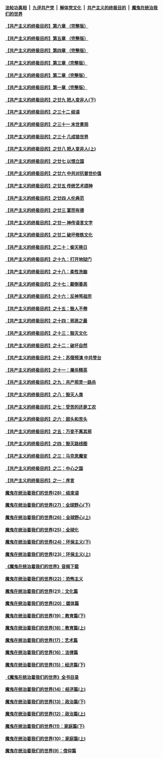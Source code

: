 ####  [法轮功真相](../../../../basic/blob/master/README.md?t=12080239) &nbsp;|&nbsp; [九评共产党](../../../../9ping.md/blob/master/README.md?t=12080239) &nbsp;|&nbsp; [解体党文化](../../../../jtdwh.md/blob/master/README.md?t=12080239)  &nbsp;|&nbsp; [共产主义的终极目的](../../../../gczydzjmd.md/blob/master/README.md?t=12080239) &nbsp;|&nbsp; [魔鬼在统治我们的世界](../../../../mgztzwmdsj.md/blob/master/README.md?t=12080239) 

#### [【共产主义的终极目的】第六章 （完整版）](../pages/nsc422/n11428913.md?t=12080239) 

#### [【共产主义的终极目的】第五章 （完整版）](../pages/nsc422/n11428912.md?t=12080239) 

#### [【共产主义的终极目的】第四章 （完整版）](../pages/nsc422/n11428907.md?t=12080239) 

#### [【共产主义的终极目的】第三章（完整版）](../pages/nsc422/n11428848.md?t=12080239) 

#### [【共产主义的终极目的】第二章（完整版）](../pages/nsc422/n11428831.md?t=12080239) 

#### [【共产主义的终极目的】第一章（完整版）](../pages/nsc422/n11417651.md?t=12080239) 

#### [【共产主义的终极目的】之廿九 把人变非人(下)](../pages/nsc422/n11344140.md?t=12080239) 

#### [【共产主义的终极目的】之三十二 结语](../pages/nsc422/n11360535.md?t=12080239) 

#### [【共产主义的终极目的】之三十一 末世景观](../pages/nsc422/n11351129.md?t=12080239) 

#### [【共产主义的终极目的】之三十 几成狼世界](../pages/nsc422/n11348280.md?t=12080239) 

#### [【共产主义的终极目的】之廿八 把人变非人(上)](../pages/nsc422/n11340492.md?t=12080239) 

#### [【共产主义的终极目的】之廿七 以恨立国](../pages/nsc422/n11336944.md?t=12080239) 

#### [【共产主义的终极目的】之廿六 中共对抗普世价值](../pages/nsc422/n11324785.md?t=12080239) 

#### [【共产主义的终极目的】之廿五 传统艺术颂神](../pages/nsc422/n11296396.md?t=12080239) 

#### [【共产主义的终极目的】之廿四 人伦典范](../pages/nsc422/n11296397.md?t=12080239) 

#### [【共产主义的终极目的】之廿三 富而有德](../pages/nsc422/n11283598.md?t=12080239) 

#### [【共产主义的终极目的】之廿一 神传语言文字](../pages/nsc422/n11263265.md?t=12080239) 

#### [【共产主义的终极目的】之廿二 破坏修炼文化](../pages/nsc422/n11245728.md?t=12080239) 

#### [【共产主义的终极目的】之二十：偷天换日](../pages/nsc422/n11238846.md?t=12080239) 

#### [【共产主义的终极目的】之十九：打开地狱门](../pages/nsc422/n11206376.md?t=12080239) 

#### [【共产主义的终极目的】之十八：柔性洗脑](../pages/nsc422/n11199994.md?t=12080239) 

#### [【共产主义的终极目的】之十七：颠倒善恶](../pages/nsc422/n11179782.md?t=12080239) 

#### [【共产主义的终极目的】之十六：反神骂祖宗](../pages/nsc422/n11166798.md?t=12080239) 

#### [【共产主义的终极目的】之十五：毁人不倦](../pages/nsc422/n11166792.md?t=12080239) 

#### [【共产主义的终极目的】之十四：邪恶之最](../pages/nsc422/n11150249.md?t=12080239) 

#### [【共产主义的终极目的】之十三：毁灭文化](../pages/nsc422/n11135227.md?t=12080239) 

#### [【共产主义的终极目的】之十二：破坏自然](../pages/nsc422/n11135214.md?t=12080239) 

#### [【共产主义的终极目的】之十：苏俄预演 中共登台](../pages/nsc422/n11118424.md?t=12080239) 

#### [【共产主义的终极目的】之十一：屠杀精英](../pages/nsc422/n11118442.md?t=12080239) 

#### [【共产主义的终极目的】之九：共产邪灵一路杀](../pages/nsc422/n11114139.md?t=12080239) 

#### [【共产主义的终极目的】之八：毁灭人类](../pages/nsc422/n11108503.md?t=12080239) 

#### [【共产主义的终极目的】之七：受苦的还是工农](../pages/nsc422/n11101809.md?t=12080239) 

#### [【共产主义的终极目的】之六：甜头和苦头](../pages/nsc422/n11096971.md?t=12080239) 

#### [【共产主义的终极目的】之五：万变不离其邪](../pages/nsc422/n11091285.md?t=12080239) 

#### [【共产主义的终极目的】之四：毁灭路线图](../pages/nsc422/n11086284.md?t=12080239) 

#### [【共产主义的终极目的】之三：马克思魔变](../pages/nsc422/n11061941.md?t=12080239) 

#### [【共产主义的终极目的】之二：中心之国](../pages/nsc422/n11047728.md?t=12080239) 

#### [【共产主义的终极目的】之一：序言](../pages/nsc422/n11086077.md?t=12080239) 

#### [魔鬼在统治着我们的世界(28)：结束语](../pages/nsc422/n10936246.md?t=12080239) 

#### [魔鬼在统治着我们的世界(27)：全球野心(下)](../pages/nsc422/n10928319.md?t=12080239) 

#### [魔鬼在统治着我们的世界(26)：全球野心(上)](../pages/nsc422/n10900318.md?t=12080239) 

#### [魔鬼在统治着我们的世界(25)：全球化](../pages/nsc422/n10788205.md?t=12080239) 

#### [魔鬼在统治着我们的世界(24)：环保主义(下)](../pages/nsc422/n10695307.md?t=12080239) 

#### [魔鬼在统治着我们的世界(23)：环保主义(上)](../pages/nsc422/n10688613.md?t=12080239) 

#### [《魔鬼在统治着我们的世界》音频下载](../pages/nsc422/n10635553.md?t=12080239) 

#### [魔鬼在统治着我们的世界(22)：恐怖主义](../pages/nsc422/n10614727.md?t=12080239) 

#### [魔鬼在统治着我们的世界(21)：文化篇](../pages/nsc422/n10597706.md?t=12080239) 

#### [魔鬼在统治着我们的世界(20)：媒体篇](../pages/nsc422/n10586579.md?t=12080239) 

#### [魔鬼在统治着我们的世界(19)：教育篇(下)](../pages/nsc422/n10564808.md?t=12080239) 

#### [魔鬼在统治着我们的世界(18)：教育篇(上)](../pages/nsc422/n10526970.md?t=12080239) 

#### [魔鬼在统治着我们的世界(17)：艺术篇](../pages/nsc422/n10499093.md?t=12080239) 

#### [魔鬼在统治着我们的世界(16)：法律篇](../pages/nsc422/n10485969.md?t=12080239) 

#### [魔鬼在统治着我们的世界(15)：经济篇(下)](../pages/nsc422/n10469975.md?t=12080239) 

#### [《魔鬼在统治着我们的世界》全书目录](../pages/nsc422/n10464261.md?t=12080239) 

#### [魔鬼在统治着我们的世界(14)：经济篇(上)](../pages/nsc422/n10457370.md?t=12080239) 

#### [魔鬼在统治着我们的世界(13)：政治篇(下)](../pages/nsc422/n10448270.md?t=12080239) 

#### [魔鬼在统治着我们的世界(12)：政治篇(上)](../pages/nsc422/n10444576.md?t=12080239) 

#### [魔鬼在统治着我们的世界(11)：家庭篇(下)](../pages/nsc422/n10440961.md?t=12080239) 

#### [魔鬼在统治着我们的世界(10)：家庭篇(上)](../pages/nsc422/n10435448.md?t=12080239) 

#### [魔鬼在统治着我们的世界(9)：信仰篇](../pages/nsc422/n10432159.md?t=12080239) 


